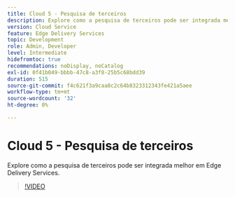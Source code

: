 ```yaml
---
title: Cloud 5 - Pesquisa de terceiros
description: Explore como a pesquisa de terceiros pode ser integrada melhor em Edge Delivery Services.
version: Cloud Service
feature: Edge Delivery Services
topic: Development
role: Admin, Developer
level: Intermediate
hidefromtoc: true
recommendations: noDisplay, noCatalog
exl-id: 0f41b049-bbbb-47c8-a3f8-25b5c68bdd39
duration: 515
source-git-commit: f4c621f3a9caa8c2c64b8323312343fe421a5aee
workflow-type: tm+mt
source-wordcount: '32'
ht-degree: 0%

---
```


# Cloud 5 - Pesquisa de terceiros

Explore como a pesquisa de terceiros pode ser integrada melhor em Edge Delivery Services.

>[!VIDEO](https://video.tv.adobe.com/v/3427040?quality=12&learn=on)
